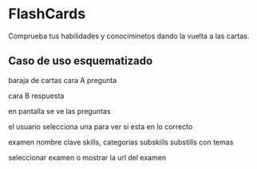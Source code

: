 # FlashCards
Comprueba tus habilidades y conociminetos dando la vuelta a las cartas.

## Caso de uso esquematizado
baraja de cartas
cara A
pregunta

cara B
respuesta


en pantalla se ve las preguntas

el usuario selecciona una para ver si esta en lo correcto



examen
nombre
clave
skills, categorias
subskills
substills con temas


seleccionar examen o mostrar la url del examen
